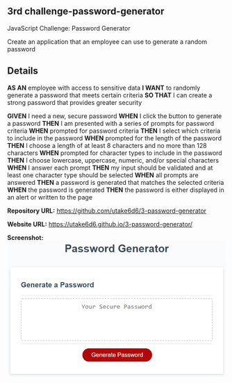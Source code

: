 ## 3rd challenge-password-generator
  
JavaScript Challenge: Password Generator

Create an application that an employee can use to generate a random password

## Details


**AS AN** employee with access to sensitive data
**I WANT** to randomly generate a password that meets certain criteria
**SO THAT** I can create a strong password that provides greater security


**GIVEN** I need a new, secure password
**WHEN** I click the button to generate a password
**THEN** I am presented with a series of prompts for password criteria
**WHEN** prompted for password criteria
**THEN** I select which criteria to include in the password
**WHEN** prompted for the length of the password
**THEN** I choose a length of at least 8 characters and no more than 128 characters
**WHEN** prompted for character types to include in the password
**THEN** I choose lowercase, uppercase, numeric, and/or special characters
**WHEN** I answer each prompt
**THEN** my input should be validated and at least one character type should be selected
**WHEN** all prompts are answered
**THEN** a password is generated that matches the selected criteria
**WHEN** the password is generated
**THEN** the password is either displayed in an alert or written to the page


**Repository URL:** https://github.com/utake6d6/3-password-generator

**Website URL:** https://utake6d6.github.io/3-password-generator/

**Screenshot:** ![picture](https://github.com/utake6d6/3-password-generator/blob/master/screenshot/calcpic.png)
